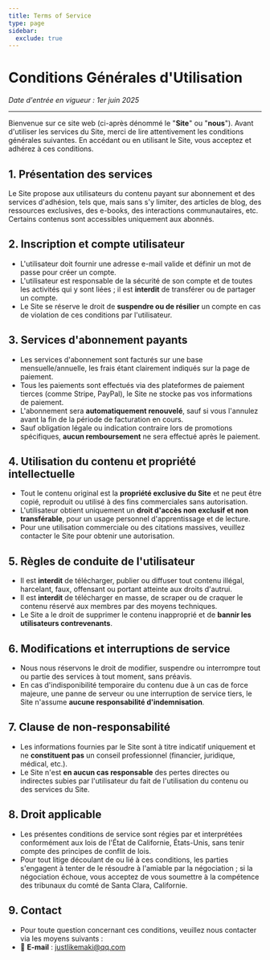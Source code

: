 ```yaml
---
title: Terms of Service
type: page
sidebar:
  exclude: true
---
```

# Conditions Générales d'Utilisation
*Date d'entrée en vigueur : 1er juin 2025*

---

Bienvenue sur ce site web (ci-après dénommé le "**Site**" ou "**nous**"). Avant d'utiliser les services du Site, merci de lire attentivement les conditions générales suivantes. En accédant ou en utilisant le Site, vous acceptez et adhérez à ces conditions.

## 1. Présentation des services
Le Site propose aux utilisateurs du contenu payant sur abonnement et des services d'adhésion, tels que, mais sans s'y limiter, des articles de blog, des ressources exclusives, des e-books, des interactions communautaires, etc. Certains contenus sont accessibles uniquement aux abonnés.

## 2. Inscription et compte utilisateur
- L'utilisateur doit fournir une adresse e-mail valide et définir un mot de passe pour créer un compte.
- L'utilisateur est responsable de la sécurité de son compte et de toutes les activités qui y sont liées ; il est **interdit** de transférer ou de partager un compte.
- Le Site se réserve le droit de **suspendre ou de résilier** un compte en cas de violation de ces conditions par l'utilisateur.

## 3. Services d'abonnement payants
- Les services d'abonnement sont facturés sur une base mensuelle/annuelle, les frais étant clairement indiqués sur la page de paiement.
- Tous les paiements sont effectués via des plateformes de paiement tierces (comme Stripe, PayPal), le Site ne stocke pas vos informations de paiement.
- L'abonnement sera **automatiquement renouvelé**, sauf si vous l'annulez avant la fin de la période de facturation en cours.
- Sauf obligation légale ou indication contraire lors de promotions spécifiques, **aucun remboursement** ne sera effectué après le paiement.

## 4. Utilisation du contenu et propriété intellectuelle
- Tout le contenu original est la **propriété exclusive du Site** et ne peut être copié, reproduit ou utilisé à des fins commerciales sans autorisation.
- L'utilisateur obtient uniquement un **droit d'accès non exclusif et non transférable**, pour un usage personnel d'apprentissage et de lecture.
- Pour une utilisation commerciale ou des citations massives, veuillez contacter le Site pour obtenir une autorisation.

## 5. Règles de conduite de l'utilisateur
- Il est **interdit** de télécharger, publier ou diffuser tout contenu illégal, harcelant, faux, offensant ou portant atteinte aux droits d'autrui.
- Il est **interdit** de télécharger en masse, de scraper ou de craquer le contenu réservé aux membres par des moyens techniques.
- Le Site a le droit de supprimer le contenu inapproprié et de **bannir les utilisateurs contrevenants**.

## 6. Modifications et interruptions de service
- Nous nous réservons le droit de modifier, suspendre ou interrompre tout ou partie des services à tout moment, sans préavis.
- En cas d'indisponibilité temporaire du contenu due à un cas de force majeure, une panne de serveur ou une interruption de service tiers, le Site n'assume **aucune responsabilité d'indemnisation**.

## 7. Clause de non-responsabilité
- Les informations fournies par le Site sont à titre indicatif uniquement et ne **constituent pas** un conseil professionnel (financier, juridique, médical, etc.).
- Le Site n'est **en aucun cas responsable** des pertes directes ou indirectes subies par l'utilisateur du fait de l'utilisation du contenu ou des services du Site.

## 8. Droit applicable
- Les présentes conditions de service sont régies par et interprétées conformément aux lois de l'État de Californie, États-Unis, sans tenir compte des principes de conflit de lois.
- Pour tout litige découlant de ou lié à ces conditions, les parties s'engagent à tenter de le résoudre à l'amiable par la négociation ; si la négociation échoue, vous acceptez de vous soumettre à la compétence des tribunaux du comté de Santa Clara, Californie.

## 9. Contact
- Pour toute question concernant ces conditions, veuillez nous contacter via les moyens suivants :
- 📧 **E-mail** : [justlikemaki@qq.com](mailto:justlikemaki@qq.com)